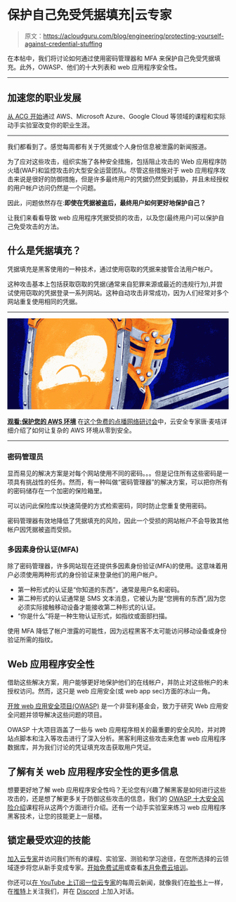 # 保护自己免受凭据填充|云专家

> 原文：<https://acloudguru.com/blog/engineering/protecting-yourself-against-credential-stuffing>

在本帖中，我们将讨论如何通过使用密码管理器和 MFA 来保护自己免受凭据填充。此外，OWASP、他们的十大列表和 web 应用程序安全性。

* * *

## 加速您的职业发展

[从 ACG 开始](https://acloudguru.com/pricing)通过 AWS、Microsoft Azure、Google Cloud 等领域的课程和实际动手实验室改变你的职业生涯。

* * *

我们都看到了。感觉每周都有关于凭据或个人身份信息被泄露的新闻报道。

为了应对这些攻击，组织实施了各种安全措施，包括阻止攻击的 Web 应用程序防火墙(WAF)和监控攻击的大型安全运营团队。尽管这些措施对于 web 应用程序攻击来说是很好的防御措施，但是许多最终用户的凭据仍然受到威胁，并且未经授权的用户帐户访问仍然是一个问题。

因此，问题依然存在:**即使在凭据被盗后，最终用户如何更好地保护自己？**

让我们来看看导致 web 应用程序凭据受损的攻击，以及您(最终用户)可以保护自己免受攻击的方法。

## 什么是凭据填充？

凭据填充是黑客使用的一种技术，通过使用窃取的凭据来接管合法用户帐户。

这种攻击基本上包括获取窃取的凭据(通常来自犯罪来源或最近的违规行为),并尝试使用窃取的凭据登录一系列网站。这种自动攻击非常成功，因为人们经常对多个网站重复使用相同的凭据。

* * *

[![AWS Cloud Compliance Governance Security](img/6248396917d6ad72577def2a4bf7b70e.png)](https://acloudguru.com/content/securing-aws-environment-webinar)

[**观看:保护您的 AWS 环境**](https://acloudguru.com/content/securing-aws-environment-webinar) 在[这个免费的点播网络研讨会](https://acloudguru.com/content/securing-aws-environment-webinar)中，云安全专家唐·麦咭详细介绍了如何让复杂的 AWS 环境从零到安全。

* * *

### 密码管理员

显而易见的解决方案是对每个网站使用不同的密码。。。但是记住所有这些密码是一项具有挑战性的任务。然而，有一种叫做“密码管理器”的解决方案，可以把你所有的密码储存在一个加密的保险箱里。

可以访问此保险库以快速简便的方式检索密码，同时防止您重复使用密码。

密码管理器有效地降低了凭据填充的风险，因此一个受损的网站帐户不会导致其他帐户因凭据被盗而受损。

### 多因素身份认证(MFA)

除了密码管理器，许多网站现在还提供多因素身份验证(MFA)的使用。这意味着用户必须使用两种形式的身份验证来登录他们的用户帐户。

*   第一种形式的认证是“你知道的东西”，通常是用户名和密码。
*   第二种形式的认证通常是 SMS 文本消息，它被认为是“您拥有的东西”,因为您必须实际接触移动设备才能接收第二种形式的认证。
*   “你是什么”将是一种生物认证形式，如指纹或面部扫描。

使用 MFA 降低了帐户泄露的可能性，因为远程黑客不太可能访问移动设备或身份验证所需的指纹。

## Web 应用程序安全性

借助这些解决方案，用户能够更好地保护他们的在线帐户，并防止对这些帐户的未授权访问。然而，这只是 web 应用安全(或 web app sec)方面的冰山一角。

[开放 web 应用安全项目(OWASP)](https://owasp.org/) 是一个非营利基金会，致力于研究 Web 应用安全问题并领导解决这些问题的项目。

OWASP 十大项目涵盖了一些与 web 应用程序相关的最重要的安全风险，并对跨站点脚本和注入等攻击进行了深入分析。黑客利用这些攻击来危害 web 应用程序数据库，并为我们讨论的凭证填充攻击获取用户凭证。

## 了解有关 web 应用程序安全性的更多信息

想要更好地了解 web 应用程序安全性吗？无论您有兴趣了解黑客是如何进行这些攻击的，还是想了解更多关于防御这些攻击的信息，我们的 [OWASP 十大安全风险介绍](https://acloudguru.com/course/introduction-to-owasp-top-10-security-risks)课程将从这两个方面进行介绍。还有一个动手实验室来练习 web 应用程序黑客技术，让您的技能更上一层楼。

## 锁定最受欢迎的技能

[加入云专家](https://acloudguru.com/pricing)并访问我们所有的课程、实验室、测验和学习途径，在您所选择的云领域逐步将您从新手变成专家。[开始免费试用](https://acloudguru.com/pricing)或查看[本月免费云培训](https://acloudguru.com/blog/news/whats-free-at-acg)。

你还可以[在 YouTube 上订阅一位云专家](https://www.youtube.com/c/AcloudGuru/?sub_confirmation=1)的每周云新闻，就像我们在[脸书](https://www.facebook.com/acloudguru)上一样，在[推特](https://twitter.com/acloudguru)上关注我们，并在 [Discord](http://discord.gg/acloudguru) 上加入对话。